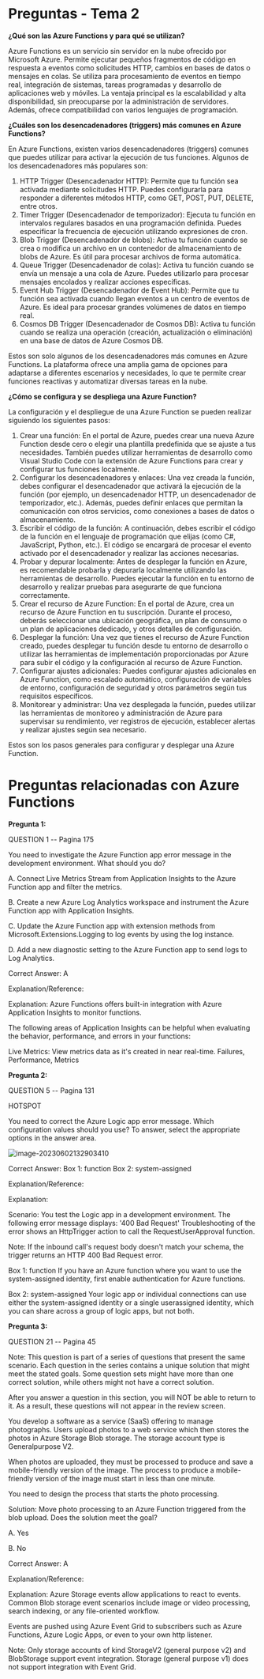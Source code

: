 # Preguntas - Tema 2

**¿Qué son las Azure Functions y para qué se utilizan?**

Azure Functions es un servicio sin servidor en la nube ofrecido por Microsoft Azure. Permite ejecutar pequeños fragmentos de código en respuesta a eventos como solicitudes HTTP, cambios en bases de datos o mensajes en colas. Se utiliza para procesamiento de eventos en tiempo real, integración de sistemas, tareas programadas y desarrollo de aplicaciones web y móviles. La ventaja principal es la escalabilidad y alta disponibilidad, sin preocuparse por la administración de servidores. Además, ofrece compatibilidad con varios lenguajes de programación.

**¿Cuáles son los desencadenadores (triggers) más comunes en Azure Functions?**

En Azure Functions, existen varios desencadenadores (triggers) comunes que puedes utilizar para activar la ejecución de tus funciones. Algunos de los desencadenadores más populares son:

1. HTTP Trigger (Desencadenador HTTP): Permite que tu función sea activada mediante solicitudes HTTP. Puedes configurarla para responder a diferentes métodos HTTP, como GET, POST, PUT, DELETE, entre otros.
2. Timer Trigger (Desencadenador de temporizador): Ejecuta tu función en intervalos regulares basados en una programación definida. Puedes especificar la frecuencia de ejecución utilizando expresiones de cron.
3. Blob Trigger (Desencadenador de blobs): Activa tu función cuando se crea o modifica un archivo en un contenedor de almacenamiento de blobs de Azure. Es útil para procesar archivos de forma automática.
4. Queue Trigger (Desencadenador de colas): Activa tu función cuando se envía un mensaje a una cola de Azure. Puedes utilizarlo para procesar mensajes encolados y realizar acciones específicas.
5. Event Hub Trigger (Desencadenador de Event Hub): Permite que tu función sea activada cuando llegan eventos a un centro de eventos de Azure. Es ideal para procesar grandes volúmenes de datos en tiempo real.
6. Cosmos DB Trigger (Desencadenador de Cosmos DB): Activa tu función cuando se realiza una operación (creación, actualización o eliminación) en una base de datos de Azure Cosmos DB.

Estos son solo algunos de los desencadenadores más comunes en Azure Functions. La plataforma ofrece una amplia gama de opciones para adaptarse a diferentes escenarios y necesidades, lo que te permite crear funciones reactivas y automatizar diversas tareas en la nube.

**¿Cómo se configura y se despliega una Azure Function?**

La configuración y el despliegue de una Azure Function se pueden realizar siguiendo los siguientes pasos:

1. Crear una función: En el portal de Azure, puedes crear una nueva Azure Function desde cero o elegir una plantilla predefinida que se ajuste a tus necesidades. También puedes utilizar herramientas de desarrollo como Visual Studio Code con la extensión de Azure Functions para crear y configurar tus funciones localmente.
2. Configurar los desencadenadores y enlaces: Una vez creada la función, debes configurar el desencadenador que activará la ejecución de la función (por ejemplo, un desencadenador HTTP, un desencadenador de temporizador, etc.). Además, puedes definir enlaces que permitan la comunicación con otros servicios, como conexiones a bases de datos o almacenamiento.
3. Escribir el código de la función: A continuación, debes escribir el código de la función en el lenguaje de programación que elijas (como C#, JavaScript, Python, etc.). El código se encargará de procesar el evento activado por el desencadenador y realizar las acciones necesarias.
4. Probar y depurar localmente: Antes de desplegar la función en Azure, es recomendable probarla y depurarla localmente utilizando las herramientas de desarrollo. Puedes ejecutar la función en tu entorno de desarrollo y realizar pruebas para asegurarte de que funciona correctamente.
5. Crear el recurso de Azure Function: En el portal de Azure, crea un recurso de Azure Function en tu suscripción. Durante el proceso, deberás seleccionar una ubicación geográfica, un plan de consumo o un plan de aplicaciones dedicado, y otros detalles de configuración.
6. Desplegar la función: Una vez que tienes el recurso de Azure Function creado, puedes desplegar tu función desde tu entorno de desarrollo o utilizar las herramientas de implementación proporcionadas por Azure para subir el código y la configuración al recurso de Azure Function.
7. Configurar ajustes adicionales: Puedes configurar ajustes adicionales en Azure Function, como escalado automático, configuración de variables de entorno, configuración de seguridad y otros parámetros según tus requisitos específicos.
8. Monitorear y administrar: Una vez desplegada la función, puedes utilizar las herramientas de monitoreo y administración de Azure para supervisar su rendimiento, ver registros de ejecución, establecer alertas y realizar ajustes según sea necesario.

Estos son los pasos generales para configurar y desplegar una Azure Function.

# Preguntas relacionadas con Azure Functions

**Pregunta 1:**

QUESTION 1 -- Pagina 175

You need to investigate the Azure Function app error message in the development environment. What should you do? 

A. Connect Live Metrics Stream from Application Insights to the Azure Function app and filter the metrics. 

B. Create a new Azure Log Analytics workspace and instrument the Azure Function app with Application Insights. 

C. Update the Azure Function app with extension methods from Microsoft.Extensions.Logging to log events by using the log instance. 

D. Add a new diagnostic setting to the Azure Function app to send logs to Log Analytics. 

Correct Answer: A 

Explanation/Reference: 

Explanation: Azure Functions offers built-in integration with Azure Application Insights to monitor functions. 

The following areas of Application Insights can be helpful when evaluating the behavior, performance, and errors in your functions: 

Live Metrics: View metrics data as it's created in near real-time. Failures, Performance, Metrics

**Pregunta 2:**

QUESTION 5 -- Pagina 131

HOTSPOT 

You need to correct the Azure Logic app error message. Which configuration values should you use? To answer, select the appropriate options in the answer area.

![image-20230602132903410](C:\Users\marin\AppData\Roaming\Typora\typora-user-images\image-20230602132903410.png)

Correct Answer: Box 1: function
						   Box 2: system-assigned

Explanation/Reference: 

Explanation: 

Scenario: You test the Logic app in a development environment. The following error message displays: '400 Bad Request' Troubleshooting of the error shows an HttpTrigger action to call the RequestUserApproval function. 

Note: If the inbound call's request body doesn't match your schema, the trigger returns an HTTP 400 Bad Request error. 

Box 1: function If you have an Azure function where you want to use the system-assigned identity, first enable authentication for Azure functions. 

Box 2: system-assigned Your logic app or individual connections can use either the system-assigned identity or a single userassigned identity, which you can share across a group of logic apps, but not both.

**Pregunta 3:**

QUESTION 21 -- Pagina 45

Note: This question is part of a series of questions that present the same scenario. Each question in the series contains a unique solution that might meet the stated goals. Some question sets might have more than one correct solution, while others might not have a correct solution. 

After you answer a question in this section, you will NOT be able to return to it. As a result, these questions will not appear in the review screen. 

You develop a software as a service (SaaS) offering to manage photographs. Users upload photos to a web service which then stores the photos in Azure Storage Blob storage. The storage account type is Generalpurpose V2. 

When photos are uploaded, they must be processed to produce and save a mobile-friendly version of the image. The process to produce a mobile-friendly version of the image must start in less than one minute. 

You need to design the process that starts the photo processing. 

Solution: Move photo processing to an Azure Function triggered from the blob upload. Does the solution meet the goal? 

A. Yes 

B. No

Correct Answer: A

Explanation/Reference: 

Explanation: Azure Storage events allow applications to react to events. Common Blob storage event scenarios include image or video processing, search indexing, or any file-oriented workflow. 

Events are pushed using Azure Event Grid to subscribers such as Azure Functions, Azure Logic Apps, or even to your own http listener. 

Note: Only storage accounts of kind StorageV2 (general purpose v2) and BlobStorage support event integration. Storage (general purpose v1) does not support integration with Event Grid.